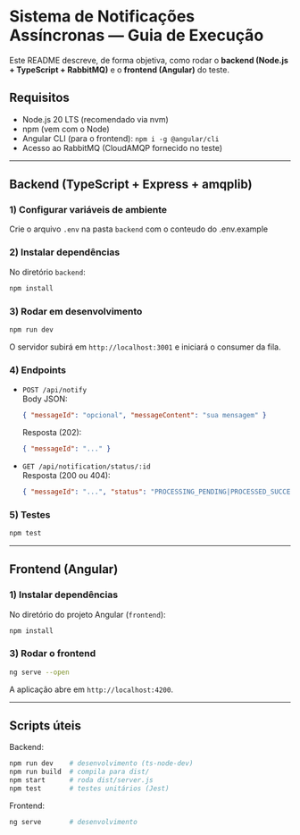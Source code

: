 # Sistema de Notificações Assíncronas — Guia de Execução

Este README descreve, de forma objetiva, como rodar o **backend (Node.js + TypeScript + RabbitMQ)** e o **frontend (Angular)** do teste.

## Requisitos
- Node.js 20 LTS (recomendado via nvm)
- npm (vem com o Node)
- Angular CLI (para o frontend): `npm i -g @angular/cli`
- Acesso ao RabbitMQ (CloudAMQP fornecido no teste)

---

## Backend (TypeScript + Express + amqplib)

### 1) Configurar variáveis de ambiente
Crie o arquivo `.env` na pasta `backend` com o conteudo do .env.example


### 2) Instalar dependências
No diretório `backend`:
```bash
npm install
```

### 3) Rodar em desenvolvimento
```bash
npm run dev
```
O servidor subirá em `http://localhost:3001` e iniciará o consumer da fila.

### 4) Endpoints
- `POST /api/notify`  
  Body JSON:  
  ```json
  { "messageId": "opcional", "messageContent": "sua mensagem" }
  ```  
  Resposta (202):  
  ```json
  { "messageId": "..." }
  ```

- `GET /api/notification/status/:id`  
  Resposta (200 ou 404):  
  ```json
  { "messageId": "...", "status": "PROCESSING_PENDING|PROCESSED_SUCCESS|PROCESSING_FAILED|null" }
  ```

### 5) Testes
```bash
npm test
```

---

## Frontend (Angular)

### 1) Instalar dependências
No diretório do projeto Angular (`frontend`):
```bash
npm install
```

### 3) Rodar o frontend
```bash
ng serve --open
```
A aplicação abre em `http://localhost:4200`.

---

## Scripts úteis
Backend:
```bash
npm run dev    # desenvolvimento (ts-node-dev)
npm run build  # compila para dist/
npm start      # roda dist/server.js
npm test       # testes unitários (Jest)
```

Frontend:
```bash
ng serve       # desenvolvimento
```